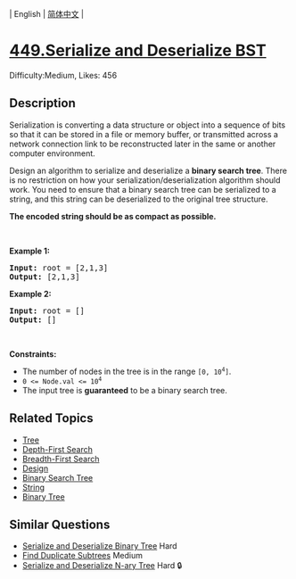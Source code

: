 
| English | [简体中文](README.md) |

# [449.Serialize and Deserialize BST](https://leetcode.com/problems/serialize-and-deserialize-bst/)
Difficulty:Medium, Likes: 456

## Description

<p>Serialization is converting a data structure or object into a sequence of bits so that it can be stored in a file or memory buffer, or transmitted across a network connection link to be reconstructed later in the same or another computer environment.</p>

<p>Design an algorithm to serialize and deserialize a <b>binary search tree</b>. There is no restriction on how your serialization/deserialization algorithm should work. You need to ensure that a binary search tree can be serialized to a string, and this string can be deserialized to the original tree structure.</p>

<p><b>The encoded string should be as compact as possible.</b></p>

<p>&nbsp;</p>
<p><strong class="example">Example 1:</strong></p>
<pre><strong>Input:</strong> root = [2,1,3]
<strong>Output:</strong> [2,1,3]
</pre><p><strong class="example">Example 2:</strong></p>
<pre><strong>Input:</strong> root = []
<strong>Output:</strong> []
</pre>
<p>&nbsp;</p>
<p><strong>Constraints:</strong></p>

<ul>
	<li>The number of nodes in the tree is in the range <code>[0, 10<sup>4</sup>]</code>.</li>
	<li><code>0 &lt;= Node.val &lt;= 10<sup>4</sup></code></li>
	<li>The input tree is <strong>guaranteed</strong> to be a binary search tree.</li>
</ul>


## Related Topics

- [Tree](https://leetcode.com/tag/tree/)
- [Depth-First Search](https://leetcode.com/tag/depth-first-search/)
- [Breadth-First Search](https://leetcode.com/tag/breadth-first-search/)
- [Design](https://leetcode.com/tag/design/)
- [Binary Search Tree](https://leetcode.com/tag/binary-search-tree/)
- [String](https://leetcode.com/tag/string/)
- [Binary Tree](https://leetcode.com/tag/binary-tree/)

## Similar Questions

- [Serialize and Deserialize Binary Tree](../serialize-and-deserialize-binary-tree/README_EN.md) Hard 
- [Find Duplicate Subtrees](../find-duplicate-subtrees/README_EN.md) Medium 
- [Serialize and Deserialize N-ary Tree](../serialize-and-deserialize-n-ary-tree/README_EN.md) Hard 🔒
